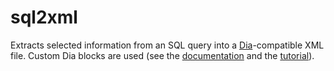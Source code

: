 # sql2xml

Extracts selected information from an SQL query into a [Dia](https://wiki.gnome.org/Apps/Dia)-compatible XML file. Custom Dia blocks are used (see the [documentation](http://dia-installer.de/doc/en/custom-shapes-chapter.html) and the [tutorial](http://dia-installer.de/howto/create_shape/index.html)).
